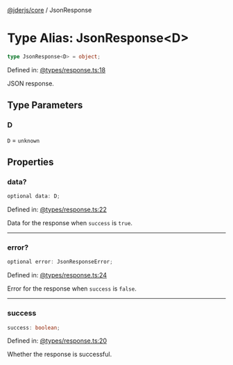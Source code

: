 [@jderjs/core](../README.md) / JsonResponse

# Type Alias: JsonResponse\<D\>

```ts
type JsonResponse<D> = object;
```

Defined in: [@types/response.ts:18](https://github.com/jder-std/core.js/blob/ccb6f2fa28b92969dcb767a05c1efbaf6bcd3154/package/src/@types/response.ts#L18)

JSON response.

## Type Parameters

### D

`D` = `unknown`

## Properties

### data?

```ts
optional data: D;
```

Defined in: [@types/response.ts:22](https://github.com/jder-std/core.js/blob/ccb6f2fa28b92969dcb767a05c1efbaf6bcd3154/package/src/@types/response.ts#L22)

Data for the response when `success` is `true`.

***

### error?

```ts
optional error: JsonResponseError;
```

Defined in: [@types/response.ts:24](https://github.com/jder-std/core.js/blob/ccb6f2fa28b92969dcb767a05c1efbaf6bcd3154/package/src/@types/response.ts#L24)

Error for the response when `success` is `false`.

***

### success

```ts
success: boolean;
```

Defined in: [@types/response.ts:20](https://github.com/jder-std/core.js/blob/ccb6f2fa28b92969dcb767a05c1efbaf6bcd3154/package/src/@types/response.ts#L20)

Whether the response is successful.
